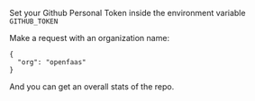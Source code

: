 Set your Github Personal Token inside the environment variable `GITHUB_TOKEN`

Make a request with an organization name:

```
{
  "org": "openfaas"
}
```

And you can get an overall stats of the repo.
